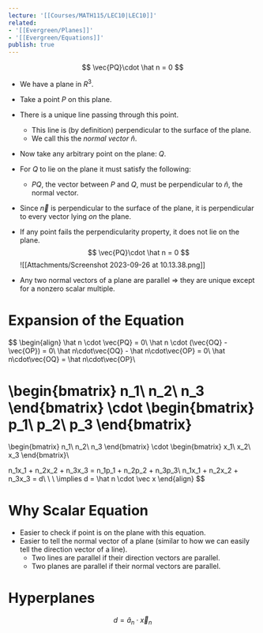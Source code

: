 ```yaml
---
lecture: '[[Courses/MATH115/LEC10|LEC10]]'
related:
- '[[Evergreen/Planes]]'
- '[[Evergreen/Equations]]'
publish: true
---
```


$$
\vec{PQ}\cdot \hat n = 0
$$
- We have a plane in $R^3$.
- Take a point $P$ on this plane.
- There is a unique line passing through this point.
	- This line is (by definition) perpendicular to the surface of the plane.
	- We call this the _normal vector_ $\hat n$.
- Now take any arbitrary point on the plane: $Q$.
- For $Q$ to lie on the plane it must satisfy the following:
	- $PQ$, the vector between $P$ and $Q$, must be perpendicular to $\hat n$, the normal vector.

- Since $\vec n$ is perpendicular to the surface of the plane, it is perpendicular to every vector lying _on_ the plane.
- If any point fails the perpendicularity property, it does not lie on the plane.
$$
\vec{PQ}\cdot \hat n = 0
$$
![[Attachments/Screenshot 2023-09-26 at 10.13.38.png]]
- Any two normal vectors of a plane are parallel => they are unique except for a nonzero scalar multiple.

# Expansion of the Equation
$$
\begin{align}
\hat n \cdot \vec{PQ} = 0\\
\hat n \cdot (\vec{OQ} - \vec{OP}) = 0\\
\hat n\cdot\vec{OQ} - \hat n\cdot\vec{OP} = 0\\
\hat n\cdot\vec{OQ} = \hat n\cdot\vec{OP}\\


\begin{bmatrix}
n_1\\
n_2\\
n_3
\end{bmatrix}
\cdot
\begin{bmatrix}
p_1\\
p_2\\
p_3
\end{bmatrix}
=
\begin{bmatrix}
n_1\\
n_2\\
n_3
\end{bmatrix}
\cdot
\begin{bmatrix}
x_1\\
x_2\\
x_3
\end{bmatrix}\\

n_1x_1 + n_2x_2 + n_3x_3 = n_1p_1 + n_2p_2 + n_3p_3\\
n_1x_1 + n_2x_2 + n_3x_3 = d\\
\\ \\
\implies d = \hat n \cdot \vec x
\end{align}
$$
# Why Scalar Equation
- Easier to check if point is on the plane with this equation.
- Easier to tell the normal vector of a plane (similar to how we can easily tell the direction vector of a line).
	- Two lines are parallel if their direction vectors are parallel.
	- Two planes are parallel if their normal vectors are parallel.
# Hyperplanes
$$
d = \hat a_n\cdot\vec x_n
$$